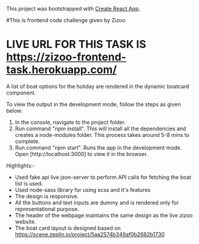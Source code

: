 This project was bootstrapped with [Create React App](https://github.com/facebook/create-react-app).

#This is frontend code challenge given by Zizoo

# LIVE URL FOR THIS TASK IS https://zizoo-frontend-task.herokuapp.com/

A list of boat options for the holiday are rendered in the dynamic boatcard component.

To view the output in the development mode, follow the steps as given below:
1) In the console, navigate to the project folder.
2) Run command "npm install". This will install all the dependencies and creates a node-modules folder.
   This process takes around 5-8 mins to complete.
3) Run command "npm start". Runs the app in the development mode.
   Open [http://localhost:3000] to view it in the browser.

Highlights:-
- Used fake api live json-server to perform API calls for fetching the boat list is used.
- Used node-sass library for using scss and it's features
- The design is responsive.
- All the buttons and text inputs are dummy and is rendered only for representational purpose.
- The header of the webpage maintains the same design as the live zizoo website.
- The boat card layout is designed based on https://scene.zeplin.io/project/5aa2574b349af0b2682b1730